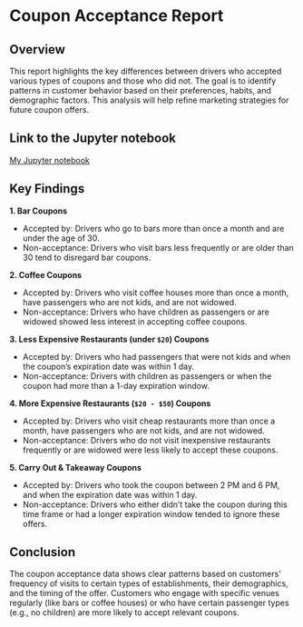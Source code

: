 # Coupon Acceptance Report
## Overview
This report highlights the key differences between drivers who accepted various types of coupons and those who did not. The goal is to identify patterns in customer behavior based on their preferences, habits, and demographic factors. This analysis will help refine marketing strategies for future coupon offers.
## Link to the Jupyter notebook
[My Jupyter notebook](https://github.com/jeffhonghou/coupon_acceptance_analysis/blob/main/prompt.ipynb)
## Key Findings
**1. Bar Coupons**
- Accepted by: Drivers who go to bars more than once a month and are under the age of 30.
- Non-acceptance: Drivers who visit bars less frequently or are older than 30 tend to disregard bar coupons.
  
**2. Coffee Coupons**
- Accepted by: Drivers who visit coffee houses more than once a month, have passengers who are not kids, and are not widowed.
- Non-acceptance: Drivers who have children as passengers or are widowed showed less interest in accepting coffee coupons.
  
**3. Less Expensive Restaurants (under `$20`) Coupons**
- Accepted by: Drivers who had passengers that were not kids and when the coupon’s expiration date was within 1 day.
- Non-acceptance: Drivers with children as passengers or when the coupon had more than a 1-day expiration window.
  
**4. More Expensive Restaurants (`$20 - $50`) Coupons**
- Accepted by: Drivers who visit cheap restaurants more than once a month, have passengers who are not kids, and are not widowed.
- Non-acceptance: Drivers who do not visit inexpensive restaurants frequently or are widowed were less likely to accept these coupons.
  
**5. Carry Out & Takeaway Coupons**
- Accepted by: Drivers who took the coupon between 2 PM and 6 PM, and when the expiration date was within 1 day.
- Non-acceptance: Drivers who either didn’t take the coupon during this time frame or had a longer expiration window tended to ignore these offers.
## Conclusion
The coupon acceptance data shows clear patterns based on customers' frequency of visits to certain types of establishments, their demographics, and the timing of the offer. Customers who engage with specific venues regularly (like bars or coffee houses) or who have certain passenger types (e.g., no children) are more likely to accept relevant coupons.